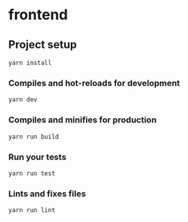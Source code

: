 # frontend

## Project setup
```
yarn install
```

### Compiles and hot-reloads for development
```
yarn dev
```

### Compiles and minifies for production
```
yarn run build
```

### Run your tests
```
yarn run test
```

### Lints and fixes files
```
yarn run lint
```

